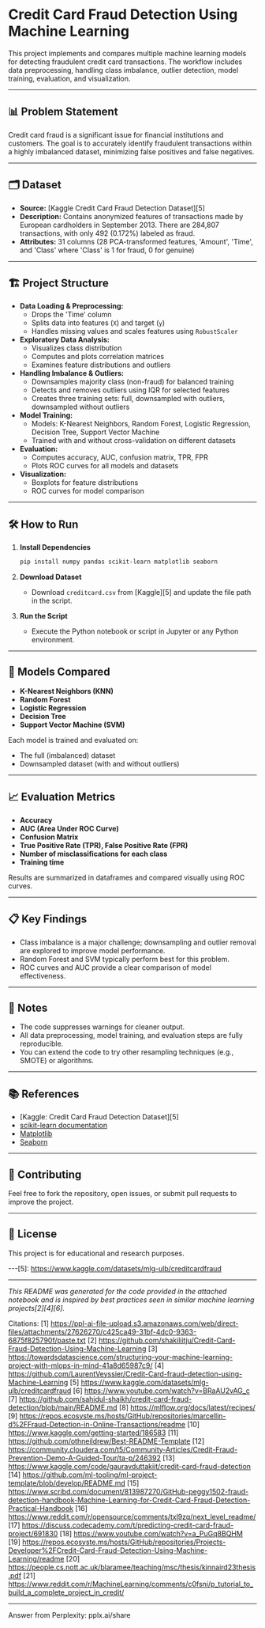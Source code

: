 # Credit Card Fraud Detection Using Machine Learning

This project implements and compares multiple machine learning models for detecting fraudulent credit card transactions. The workflow includes data preprocessing, handling class imbalance, outlier detection, model training, evaluation, and visualization.

---

## 📊 Problem Statement

Credit card fraud is a significant issue for financial institutions and customers. The goal is to accurately identify fraudulent transactions within a highly imbalanced dataset, minimizing false positives and false negatives.

---

## 🗂️ Dataset

- **Source:** [Kaggle Credit Card Fraud Detection Dataset][5]
- **Description:** Contains anonymized features of transactions made by European cardholders in September 2013. There are 284,807 transactions, with only 492 (0.172%) labeled as fraud.
- **Attributes:** 31 columns (28 PCA-transformed features, 'Amount', 'Time', and 'Class' where 'Class' is 1 for fraud, 0 for genuine)

---

## 🏗️ Project Structure

- **Data Loading & Preprocessing:**  
  - Drops the 'Time' column  
  - Splits data into features (`X`) and target (`y`)
  - Handles missing values and scales features using `RobustScaler`
- **Exploratory Data Analysis:**  
  - Visualizes class distribution  
  - Computes and plots correlation matrices  
  - Examines feature distributions and outliers
- **Handling Imbalance & Outliers:**  
  - Downsamples majority class (non-fraud) for balanced training  
  - Detects and removes outliers using IQR for selected features  
  - Creates three training sets: full, downsampled with outliers, downsampled without outliers
- **Model Training:**  
  - Models: K-Nearest Neighbors, Random Forest, Logistic Regression, Decision Tree, Support Vector Machine  
  - Trained with and without cross-validation on different datasets
- **Evaluation:**  
  - Computes accuracy, AUC, confusion matrix, TPR, FPR  
  - Plots ROC curves for all models and datasets
- **Visualization:**  
  - Boxplots for feature distributions  
  - ROC curves for model comparison

---

## 🛠️ How to Run

1. **Install Dependencies**
   ```bash
   pip install numpy pandas scikit-learn matplotlib seaborn
   ```

2. **Download Dataset**
   - Download `creditcard.csv` from [Kaggle][5] and update the file path in the script.

3. **Run the Script**
   - Execute the Python notebook or script in Jupyter or any Python environment.

---

## 🧪 Models Compared

- **K-Nearest Neighbors (KNN)**
- **Random Forest**
- **Logistic Regression**
- **Decision Tree**
- **Support Vector Machine (SVM)**

Each model is trained and evaluated on:
- The full (imbalanced) dataset
- Downsampled dataset (with and without outliers)

---

## 📈 Evaluation Metrics

- **Accuracy**
- **AUC (Area Under ROC Curve)**
- **Confusion Matrix**
- **True Positive Rate (TPR), False Positive Rate (FPR)**
- **Number of misclassifications for each class**
- **Training time**

Results are summarized in dataframes and compared visually using ROC curves.

---

## 📋 Key Findings

- Class imbalance is a major challenge; downsampling and outlier removal are explored to improve model performance.
- Random Forest and SVM typically perform best for this problem.
- ROC curves and AUC provide a clear comparison of model effectiveness.

---

## 📌 Notes

- The code suppresses warnings for cleaner output.
- All data preprocessing, model training, and evaluation steps are fully reproducible.
- You can extend the code to try other resampling techniques (e.g., SMOTE) or algorithms.

---

## 📚 References

- [Kaggle: Credit Card Fraud Detection Dataset][5]
- [scikit-learn documentation](https://scikit-learn.org/)
- [Matplotlib](https://matplotlib.org/)
- [Seaborn](https://seaborn.pydata.org/)

---

## 🤝 Contributing

Feel free to fork the repository, open issues, or submit pull requests to improve the project.

---

## 📝 License

This project is for educational and research purposes.

---[5]: https://www.kaggle.com/datasets/mlg-ulb/creditcardfraud

---

*This README was generated for the code provided in the attached notebook and is inspired by best practices seen in similar machine learning projects[2][4][6].*

Citations:
[1] https://ppl-ai-file-upload.s3.amazonaws.com/web/direct-files/attachments/27626270/c425ca49-31bf-4dc0-9363-6875f825790f/paste.txt
[2] https://github.com/shakiliitju/Credit-Card-Fraud-Detection-Using-Machine-Learning
[3] https://towardsdatascience.com/structuring-your-machine-learning-project-with-mlops-in-mind-41a8d65987c9/
[4] https://github.com/LaurentVeyssier/Credit-Card-fraud-detection-using-Machine-Learning
[5] https://www.kaggle.com/datasets/mlg-ulb/creditcardfraud
[6] https://www.youtube.com/watch?v=BRaAU2vAG_c
[7] https://github.com/sahidul-shaikh/credit-card-fraud-detection/blob/main/README.md
[8] https://mlflow.org/docs/latest/recipes/
[9] https://repos.ecosyste.ms/hosts/GitHub/repositories/marcellin-d%2FFraud-Detection-in-Online-Transactions/readme
[10] https://www.kaggle.com/getting-started/186583
[11] https://github.com/othneildrew/Best-README-Template
[12] https://community.cloudera.com/t5/Community-Articles/Credit-Fraud-Prevention-Demo-A-Guided-Tour/ta-p/246392
[13] https://www.kaggle.com/code/gauravduttakiit/credit-card-fraud-detection
[14] https://github.com/ml-tooling/ml-project-template/blob/develop/README.md
[15] https://www.scribd.com/document/813987270/GitHub-peggy1502-fraud-detection-handbook-Machine-Learning-for-Credit-Card-Fraud-Detection-Practical-Handbook
[16] https://www.reddit.com/r/opensource/comments/txl9zq/next_level_readme/
[17] https://discuss.codecademy.com/t/predicting-credit-card-fraud-project/691830
[18] https://www.youtube.com/watch?v=a_PuGq8BQHM
[19] https://repos.ecosyste.ms/hosts/GitHub/repositories/Projects-Developer%2FCredit-Card-Fraud-Detection-Using-Machine-Learning/readme
[20] https://people.cs.nott.ac.uk/blaramee/teaching/msc/thesis/kinnaird23thesis.pdf
[21] https://www.reddit.com/r/MachineLearning/comments/c0fsni/p_tutorial_to_build_a_complete_project_in_credit/

---
Answer from Perplexity: pplx.ai/share

